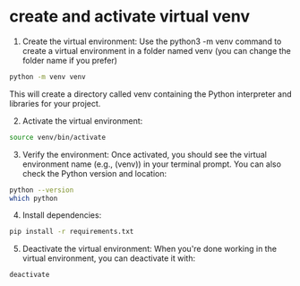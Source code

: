 # create and activate virtual venv

1. Create the virtual environment: Use the python3 -m venv command to create a virtual environment in a folder named venv (you can change the folder name if you prefer)
```bash
python -m venv venv
```
This will create a directory called venv containing the Python interpreter and libraries for your project.

2. Activate the virtual environment:

```bash
source venv/bin/activate
```

3. Verify the environment: Once activated, you should see the virtual environment name (e.g., (venv)) in your terminal prompt. You can also check the Python version and location:

```bash
python --version
which python
```

4. Install dependencies:

```bash
pip install -r requirements.txt
```

5. Deactivate the virtual environment: When you're done working in the virtual environment, you can deactivate it with:

```bash
deactivate
```